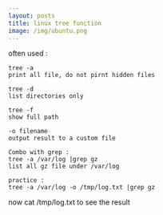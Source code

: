 ```yaml
---
layout: posts
title: linux tree function
image: /img/ubuntu.png
---
```


often used :

    tree -a
    print all file, do not pirnt hidden files

    tree -d
    list directories only

    tree -f
    show full path

    -o filename
    output result to a custom file

    Combo with grep :
    tree -a /var/log |grep gz
    list all gz file under /var/log

    practice :
    tree -a /var/log -o /tmp/log.txt |grep gz

now cat /tmp/log.txt to see the result
